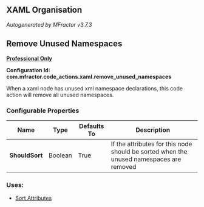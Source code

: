 ## XAML Organisation
*Autogenerated by MFractor v3.7.3*
## Remove Unused Namespaces

**[Professional Only](https://www.mfractor.com/buy?utm_source=docs&utm_medium=professional_only)**

**Configuration Id: com.mfractor.code_actions.xaml.remove_unused_namespaces**

When a xaml node has unused xml namespace declarations, this code action will remove all unused namespaces.


### Configurable Properties

| Name | Type | Defaults To | Description |
|------|------|-------------|-------------|
| **ShouldSort** | Boolean | True | If the attributes for this node should be sorted when the unused namespaces are removed |

### Uses:

 * [Sort Attributes](/code-generation/xml.md#sort-attributes)


